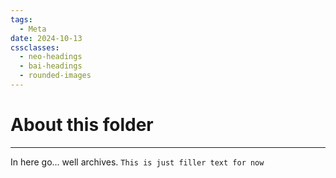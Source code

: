 ```yaml
---
tags:
  - Meta
date: 2024-10-13
cssclasses:
  - neo-headings
  - bai-headings
  - rounded-images
---
```

# About this folder

***
In here go... well archives.
`This is just filler text for now`
